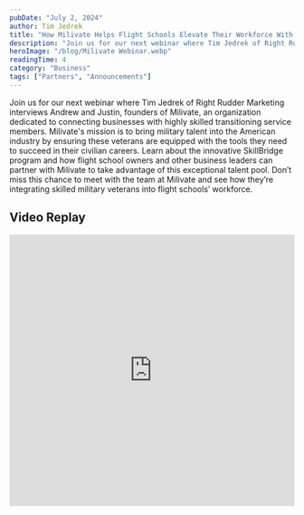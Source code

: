 ```yaml
---
pubDate: "July 2, 2024"
author: Tim Jedrek
title: "How Milivate Helps Flight Schools Elevate Their Workforce With Military Talent"
description: "Join us for our next webinar where Tim Jedrek of Right Rudder Marketing interviews Andrew and Justin, founders of Milivate, an organization dedicated to connecting businesses with highly skilled transitioning service members."
heroImage: "/blog/Milivate Webinar.webp"
readingTime: 4
category: "Business"
tags: ["Partners", "Announcements"]
---
```


Join us for our next webinar where Tim Jedrek of Right Rudder Marketing interviews Andrew and Justin, founders of Milivate, an organization dedicated to connecting businesses with highly skilled transitioning service members. Milivate's mission is to bring military talent into the American industry by ensuring these veterans are equipped with the tools they need to succeed in their civilian careers. Learn about the innovative SkillBridge program and how flight school owners and other business leaders can partner with Milivate to take advantage of this exceptional talent pool. Don’t miss this chance to meet with the team at Milivate and see how they’re integrating skilled military veterans into flight schools’ workforce.

## Video Replay

<iframe width="100%" height="480" src="https://www.youtube.com/embed/IZLDqdF8duc?si=yfKLQOwvLdcMkkGS" title="YouTube video player" frameborder="0" allow="accelerometer; autoplay; clipboard-write; encrypted-media; gyroscope; picture-in-picture; web-share" referrerpolicy="strict-origin-when-cross-origin" allowfullscreen></iframe>
